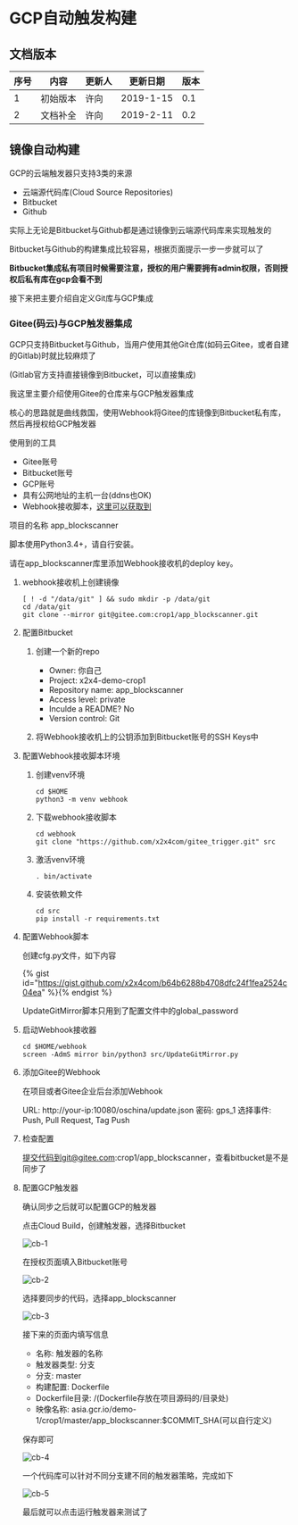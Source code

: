 # GCP自动触发构建

## 文档版本
序号 | 内容 | 更新人 | 更新日期 | 版本
---| --- | --- | --- | ---
1 | 初始版本 | 许向 | 2019-1-15 | 0.1
2 | 文档补全 | 许向 | 2019-2-11 | 0.2


## 镜像自动构建

GCP的云端触发器只支持3类的来源

- 云端源代码库(Cloud Source Repositories)
- Bitbucket
- Github

实际上无论是Bitbucket与Github都是通过镜像到云端源代码库来实现触发的

Bitbucket与Github的构建集成比较容易，根据页面提示一步一步就可以了

**Bitbucket集成私有项目时候需要注意，授权的用户需要拥有admin权限，否则授权后私有库在gcp会看不到**

接下来把主要介绍自定义Git库与GCP集成


### Gitee(码云)与GCP触发器集成

GCP只支持Bitbucket与Github，当用户使用其他Git仓库(如码云Gitee，或者自建的Gitlab)时就比较麻烦了

(Gitlab官方支持直接镜像到Bitbucket，可以直接集成)

我这里主要介绍使用Gitee的仓库来与GCP触发器集成

核心的思路就是曲线救国，使用Webhook将Gitee的库镜像到Bitbucket私有库，然后再授权给GCP触发器


使用到的工具

- Gitee账号
- Bitbucket账号
- GCP账号
- 具有公网地址的主机一台(ddns也OK)
- Webhook接收脚本，[这里可以获取到](https://github.com/x2x4com/gitee_trigger)

项目的名称
app_blockscanner

脚本使用Python3.4+，请自行安装。

请在app_blockscanner库里添加Webhook接收机的deploy key。

1. webhook接收机上创建镜像
   ```
   [ ! -d "/data/git" ] && sudo mkdir -p /data/git
   cd /data/git
   git clone --mirror git@gitee.com:crop1/app_blockscanner.git
   ```

2. 配置Bitbucket

   1. 创建一个新的repo

      - Owner: 你自己
      - Project: x2x4-demo-crop1
      - Repository name: app_blockscanner
      - Access level: private
      - Inculde a README? No
      - Version control: Git

   2. 将Webhook接收机上的公钥添加到Bitbucket账号的SSH Keys中

2. 配置Webhook接收脚本环境
   1. 创建venv环境
      ```
      cd $HOME
      python3 -m venv webhook
      ```
   2. 下载webhook接收脚本
      ```
      cd webhook
      git clone "https://github.com/x2x4com/gitee_trigger.git" src
      ```
   3. 激活venv环境
      ```
      . bin/activate
      ```
   4. 安装依赖文件
      ```
      cd src
      pip install -r requirements.txt
      ```

3. 配置Webhook脚本

   创建cfg.py文件，如下内容

   {% gist id="https://gist.github.com/x2x4com/b64b6288b4708dfc24f1fea2524c04ea" %}{% endgist %}

   UpdateGitMirror脚本只用到了配置文件中的global_password

4. 启动Webhook接收器

   ```
   cd $HOME/webhook
   screen -AdmS mirror bin/python3 src/UpdateGitMirror.py
   ```

5. 添加Gitee的Webhook

   在项目或者Gitee企业后台添加Webhook

   URL:  http://your-ip:10080/oschina/update.json
   密码:  gps_1
   选择事件: Push, Pull Request, Tag Push

6. 检查配置

   提交代码到git@gitee.com:crop1/app_blockscanner，查看bitbucket是不是同步了

6. 配置GCP触发器

   确认同步之后就可以配置GCP的触发器

   点击Cloud Build，创建触发器，选择Bitbucket

   ![cb-1](https://github.com/x2x4com/docs-k8s/raw/master/gke/img/cloud-build-1.jpg)

   在授权页面填入Bitbucket账号

   ![cb-2](https://github.com/x2x4com/docs-k8s/raw/master/gke/img/cloud-build-2.jpg)

   选择要同步的代码，选择app_blockscanner

   ![cb-3](https://github.com/x2x4com/docs-k8s/raw/master/gke/img/cloud-build-3.jpg)

   接下来的页面内填写信息

   - 名称: 触发器的名称
   - 触发器类型: 分支
   - 分支: master
   - 构建配置: Dockerfile
   - Dockerfile目录: /(Dockerfile存放在项目源码的/目录处)
   - 映像名称: asia.gcr.io/demo-1/crop1/master/app_blockscanner:$COMMIT_SHA(可以自行定义)

   保存即可

   ![cb-4](https://github.com/x2x4com/docs-k8s/raw/master/gke/img/cloud-build-4.jpg)

   一个代码库可以针对不同分支建不同的触发器策略，完成如下

   ![cb-5](https://github.com/x2x4com/docs-k8s/raw/master/gke/img/cloud-build-5.jpg)

   最后就可以点击运行触发器来测试了
